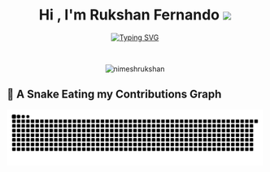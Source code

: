 <h1 align="center">Hi , I'm Rukshan Fernando <img src="https://media.giphy.com/media/hvRJCLFzcasrR4ia7z/giphy.gif" width="35"></h1>
<p align="center">
<a href="https://git.io/typing-svg"><img src="https://readme-typing-svg.demolab.com?font=Fira+Code&pause=1000&color=0F95F7&center=true&random=false&width=600&lines=Studying+at+the+University+of+Moratuwa%2C+;Faculty+of+Information+Technology;Open+to+collaboration+on+interesting+projects.;Always+learning+and+exploring+new+technologies.;Enjoy+exploring+the+intersections+of+technology+and+creativity." alt="Typing SVG" /></a>
</p>


<br>

<p align="center"> <img src="https://komarev.com/ghpvc/?username=nimeshrukshan&label=Profile%20views&color=0e75b6&style=flat" alt="nimeshrukshan" height=25px, width=120px/>  </p>
	<!---
		<a href = "https://commits.top/egypt.html" target="_blank">
			<img src="https://aktive.tk/egypt/7oSkaaa?color=red" alt="Most Active Users" target="_blank" height=25px, width=250px/> 
		</a>
	-->
	
	
## 🐍 A Snake Eating my Contributions Graph
	
<p align = "center">
	<img src = "https://github.com/7oSkaaa/7oSkaaa/blob/output/github-contribution-grid-snake.svg?" alt = "Snake Game"/>
</p>

